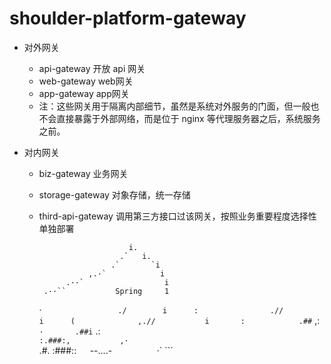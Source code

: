 # shoulder-platform-gateway

- 对外网关
    - api-gateway 开放 api 网关
    - web-gateway web网关
    - app-gateway app网关
    - 注：这些网关用于隔离内部细节，虽然是系统对外服务的门面，但一般也不会直接暴露于外部网络，而是位于 nginx 等代理服务器之后，系统服务之前。

- 对内网关
    - biz-gateway 业务网关
    - storage-gateway 对象存储，统一存储
    - third-api-gateway 调用第三方接口过该网关，按照业务重要程度选择性单独部署


           
                              i.        
                            .`   i.      
                          .`       `i      
                     ,.·`            i      
                .··`                  i     
           .··``           Spring     1     
         ·`                 ./        i     
        :                .//          i     
       (              ,.//           i      
       :            .##`           ,:      
        `·       .##i`           .:       
           `:.###:,           ,·`        
     .#.  :###::`   `--....-`         
     `·`  ```    
